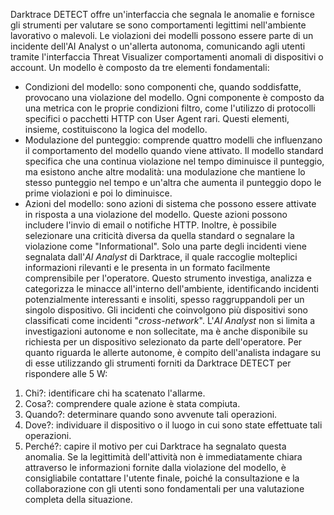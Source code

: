 Darktrace DETECT offre un'interfaccia che segnala le anomalie e fornisce gli strumenti per valutare se sono comportamenti legittimi nell'ambiente lavorativo o malevoli. Le violazioni dei modelli possono essere parte di un incidente dell'AI Analyst o un'allerta autonoma, comunicando agli utenti tramite l'interfaccia Threat Visualizer comportamenti anomali di dispositivi o account.
Un modello è composto da tre elementi fondamentali:
- Condizioni del modello: sono componenti che, quando soddisfatte, provocano una violazione del modello. Ogni componente è composto da una metrica con le proprie condizioni filtro, come l'utilizzo di protocolli specifici o pacchetti HTTP con User Agent rari. Questi elementi, insieme, costituiscono la logica del modello.
- Modulazione del punteggio: comprende quattro modelli che influenzano il comportamento del modello quando viene attivato. Il modello standard specifica che una continua violazione nel tempo diminuisce il punteggio, ma esistono anche altre modalità: una modulazione che mantiene lo stesso punteggio nel tempo e un'altra che aumenta il punteggio dopo le prime violazioni e poi lo diminuisce.
- Azioni del modello: sono azioni di sistema che possono essere attivate in risposta a una violazione del modello. Queste azioni possono includere l'invio di email o notifiche HTTP. Inoltre, è possibile selezionare una criticità diversa da quella standard o segnalare la violazione come "Informational".
Solo una parte degli incidenti viene segnalata dall'_AI Analyst_ di Darktrace, il quale raccoglie molteplici informazioni rilevanti e le presenta in un formato facilmente comprensibile per l'operatore. Questo strumento investiga, analizza e categorizza le minacce all'interno dell'ambiente, identificando incidenti potenzialmente interessanti e insoliti, spesso raggruppandoli per un singolo dispositivo. Gli incidenti che coinvolgono più dispositivi sono classificati come incidenti "_cross-network_".
L'_AI Analyst_ non si limita a investigazioni autonome e non sollecitate, ma è anche disponibile su richiesta per un dispositivo selezionato da parte dell'operatore.
Per quanto riguarda le allerte autonome, è compito dell'analista indagare su di esse utilizzando gli strumenti forniti da Darktrace DETECT per rispondere alle 5 W:
1. Chi?: identificare chi ha scatenato l'allarme.
2. Cosa?: comprendere quale azione è stata compiuta.
3. Quando?: determinare quando sono avvenute tali operazioni.
4. Dove?: individuare il dispositivo o il luogo in cui sono state effettuate tali operazioni.
5. Perché?: capire il motivo per cui Darktrace ha segnalato questa anomalia.
Se la legittimità dell'attività non è immediatamente chiara attraverso le informazioni fornite dalla violazione del modello, è consigliabile contattare l'utente finale, poiché la consultazione e la collaborazione con gli utenti sono fondamentali per una valutazione completa della situazione.
